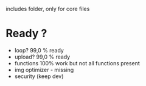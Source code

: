 includes folder, only for core files
# Ready ?
- loop?  99,0 % ready
- upload? 99,0 % ready
- functions 100% work but not all functions present
- img optimizer - missing
- security (keep dev)
